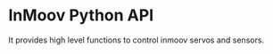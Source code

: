 InMoov Python API
=========

It provides high level functions to control inmoov servos and sensors.
